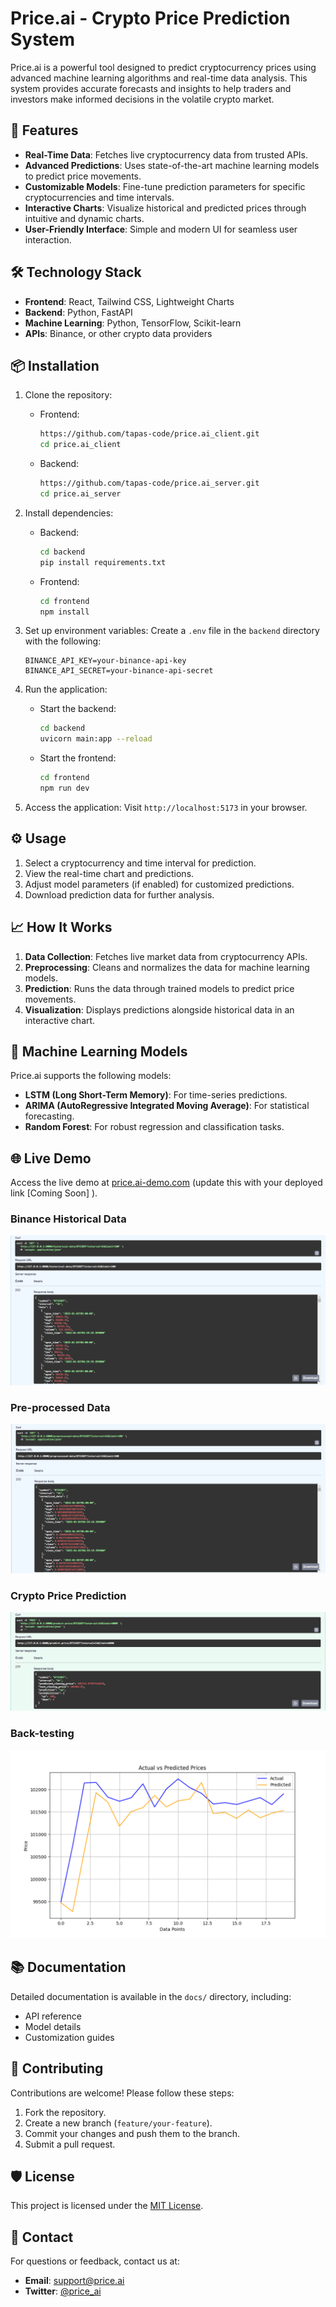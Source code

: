 # Price.ai - Crypto Price Prediction System

Price.ai is a powerful tool designed to predict cryptocurrency prices using advanced machine learning algorithms and real-time data analysis. This system provides accurate forecasts and insights to help traders and investors make informed decisions in the volatile crypto market.

## 🚀 Features

- **Real-Time Data**: Fetches live cryptocurrency data from trusted APIs.
- **Advanced Predictions**: Uses state-of-the-art machine learning models to predict price movements.
- **Customizable Models**: Fine-tune prediction parameters for specific cryptocurrencies and time intervals.
- **Interactive Charts**: Visualize historical and predicted prices through intuitive and dynamic charts.
- **User-Friendly Interface**: Simple and modern UI for seamless user interaction.

## 🛠️ Technology Stack

- **Frontend**: React, Tailwind CSS, Lightweight Charts
- **Backend**: Python, FastAPI
- **Machine Learning**: Python, TensorFlow, Scikit-learn
- **APIs**: Binance, or other crypto data providers

## 📦 Installation

1. Clone the repository:
   - Frontend:
        ```bash
        https://github.com/tapas-code/price.ai_client.git
        cd price.ai_client
        ```
   - Backend:
        ```bash
        https://github.com/tapas-code/price.ai_server.git
        cd price.ai_server
        ```

2. Install dependencies:
   - Backend:
     ```bash
     cd backend
     pip install requirements.txt
     ```
   - Frontend:
     ```bash
     cd frontend
     npm install
     ```

3. Set up environment variables:
   Create a `.env` file in the `backend` directory with the following:
   ```env
   BINANCE_API_KEY=your-binance-api-key
   BINANCE_API_SECRET=your-binance-api-secret
   ```

4. Run the application:
   - Start the backend:
     ```bash
     cd backend
     uvicorn main:app --reload
     ```
   - Start the frontend:
     ```bash
     cd frontend
     npm run dev
     ```

5. Access the application:
   Visit `http://localhost:5173` in your browser.

## ⚙️ Usage

1. Select a cryptocurrency and time interval for prediction.
2. View the real-time chart and predictions.
3. Adjust model parameters (if enabled) for customized predictions.
4. Download prediction data for further analysis.

## 📈 How It Works

1. **Data Collection**: Fetches live market data from cryptocurrency APIs.
2. **Preprocessing**: Cleans and normalizes the data for machine learning models.
3. **Prediction**: Runs the data through trained models to predict price movements.
4. **Visualization**: Displays predictions alongside historical data in an interactive chart.

## 🤖 Machine Learning Models

Price.ai supports the following models:
- **LSTM (Long Short-Term Memory)**: For time-series predictions.
- **ARIMA (AutoRegressive Integrated Moving Average)**: For statistical forecasting.
- **Random Forest**: For robust regression and classification tasks.

## 🌐 Live Demo

Access the live demo at [price.ai-demo.com](#) (update this with your deployed link [Coming Soon] ).

### Binance Historical Data
![Binance Historical Data](images/Historical_data.png)
### Pre-processed Data
![Preprocessed Data](images/Preprocessed_data.png)
### Crypto Price Prediction
![Predicted Price](images/Predicted_price.png)
### Back-testing
![BackTesting](images/Backtesting.png)

## 📚 Documentation

Detailed documentation is available in the `docs/` directory, including:
- API reference
- Model details
- Customization guides

## 🤝 Contributing

Contributions are welcome! Please follow these steps:
1. Fork the repository.
2. Create a new branch (`feature/your-feature`).
3. Commit your changes and push them to the branch.
4. Submit a pull request.

## 🛡️ License

This project is licensed under the [MIT License](LICENSE).

## 📧 Contact

For questions or feedback, contact us at:
- **Email**: support@price.ai
- **Twitter**: [@price_ai](https://twitter.com/price_ai)
